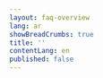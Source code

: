 ```yaml
---
layout: faq-overview
lang: ar
showBreadCrumbs: true
title: ''
contentLang: en
published: false
---
```

